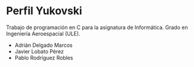 # Perfil Yukovski
Trabajo de programación en C para la asignatura de Informática. Grado en Ingeniería Aeroespacial (ULE).

* Adrián Delgado Marcos
* Javier Lobato Pérez
* Pablo Rodríguez Robles
